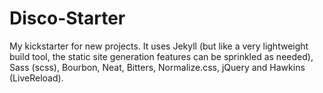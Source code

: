 # Disco-Starter

My kickstarter for new projects. It uses Jekyll (but like a very lightweight build tool, the static site generation features can be sprinkled as needed), Sass (scss), Bourbon, Neat, Bitters, Normalize.css, jQuery and Hawkins (LiveReload).
